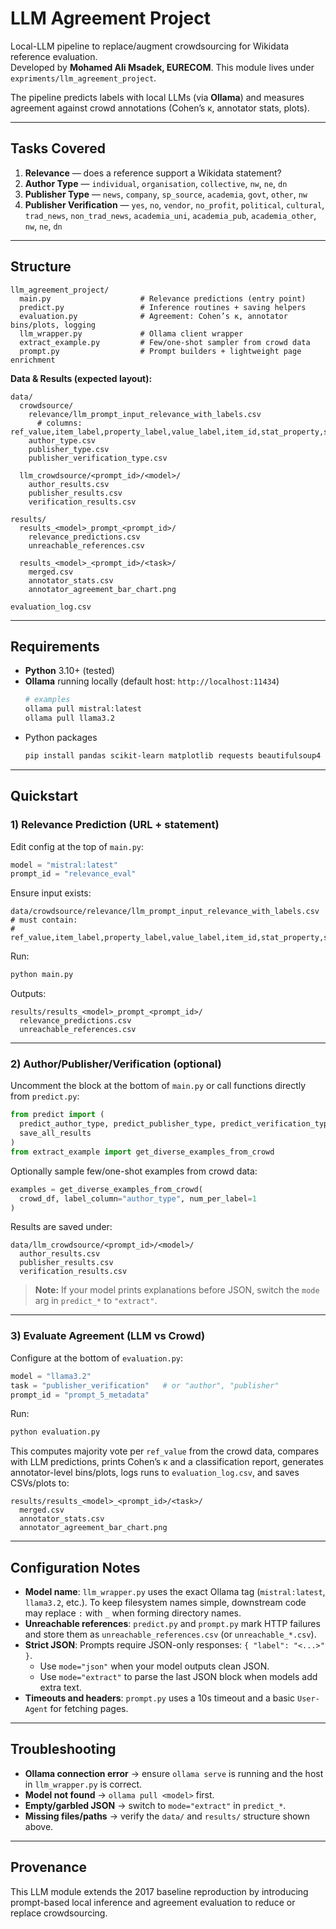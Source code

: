 # LLM Agreement Project

Local-LLM pipeline to replace/augment crowdsourcing for Wikidata reference evaluation.  
Developed by **Mohamed Ali Msadek, EURECOM**. This module lives under `expriments/llm_agreement_project`.

The pipeline predicts labels with local LLMs (via **Ollama**) and measures agreement against crowd annotations (Cohen’s κ, annotator stats, plots).

---

## Tasks Covered

1. **Relevance** — does a reference support a Wikidata statement?  
2. **Author Type** — `individual`, `organisation`, `collective`, `nw`, `ne`, `dn`  
3. **Publisher Type** — `news`, `company`, `sp_source`, `academia`, `govt`, `other`, `nw`  
4. **Publisher Verification** — `yes`, `no`, `vendor`, `no_profit`, `political`, `cultural`, `trad_news`, `non_trad_news`, `academia_uni`, `academia_pub`, `academia_other`, `nw`, `ne`, `dn`

---

## Structure

```
llm_agreement_project/
  main.py                    # Relevance predictions (entry point)
  predict.py                 # Inference routines + saving helpers
  evaluation.py              # Agreement: Cohen’s κ, annotator bins/plots, logging
  llm_wrapper.py             # Ollama client wrapper
  extract_example.py         # Few/one-shot sampler from crowd data
  prompt.py                  # Prompt builders + lightweight page enrichment
```

**Data & Results (expected layout):**
```
data/
  crowdsource/
    relevance/llm_prompt_input_relevance_with_labels.csv
      # columns: ref_value,item_label,property_label,value_label,item_id,stat_property,stat_value
    author_type.csv
    publisher_type.csv
    publisher_verification_type.csv

  llm_crowdsource/<prompt_id>/<model>/
    author_results.csv
    publisher_results.csv
    verification_results.csv

results/
  results_<model>_prompt_<prompt_id>/
    relevance_predictions.csv
    unreachable_references.csv

  results_<model>_<prompt_id>/<task>/
    merged.csv
    annotator_stats.csv
    annotator_agreement_bar_chart.png

evaluation_log.csv
```

---

## Requirements

- **Python** 3.10+ (tested)
- **Ollama** running locally (default host: `http://localhost:11434`)
  ```bash
  # examples
  ollama pull mistral:latest
  ollama pull llama3.2
  ```
- Python packages
  ```bash
  pip install pandas scikit-learn matplotlib requests beautifulsoup4 ollama
  ```

---

## Quickstart

### 1) Relevance Prediction (URL + statement)
Edit config at the top of `main.py`:
```python
model = "mistral:latest"
prompt_id = "relevance_eval"
```

Ensure input exists:
```
data/crowdsource/relevance/llm_prompt_input_relevance_with_labels.csv
# must contain:
# ref_value,item_label,property_label,value_label,item_id,stat_property,stat_value
```

Run:
```bash
python main.py
```

Outputs:
```
results/results_<model>_prompt_<prompt_id>/
  relevance_predictions.csv
  unreachable_references.csv
```

---

### 2) Author/Publisher/Verification (optional)
Uncomment the block at the bottom of `main.py` or call functions directly from `predict.py`:

```python
from predict import (
  predict_author_type, predict_publisher_type, predict_verification_type,
  save_all_results
)
from extract_example import get_diverse_examples_from_crowd
```

Optionally sample few/one-shot examples from crowd data:
```python
examples = get_diverse_examples_from_crowd(
  crowd_df, label_column="author_type", num_per_label=1
)
```

Results are saved under:
```
data/llm_crowdsource/<prompt_id>/<model>/
  author_results.csv
  publisher_results.csv
  verification_results.csv
```

> **Note:** If your model prints explanations before JSON, switch the `mode` arg in `predict_*` to `"extract"`.

---

### 3) Evaluate Agreement (LLM vs Crowd)
Configure at the bottom of `evaluation.py`:
```python
model = "llama3.2"
task = "publisher_verification"   # or "author", "publisher"
prompt_id = "prompt_5_metadata"
```

Run:
```bash
python evaluation.py
```

This computes majority vote per `ref_value` from the crowd data, compares with LLM predictions, prints Cohen’s κ and a classification report, generates annotator-level bins/plots, logs runs to `evaluation_log.csv`, and saves CSVs/plots to:
```
results/results_<model>_<prompt_id>/<task>/
  merged.csv
  annotator_stats.csv
  annotator_agreement_bar_chart.png
```

---

## Configuration Notes

- **Model name**: `llm_wrapper.py` uses the exact Ollama tag (`mistral:latest`, `llama3.2`, etc.). To keep filesystem names simple, downstream code may replace `:` with `_` when forming directory names.
- **Unreachable references**: `predict.py` and `prompt.py` mark HTTP failures and store them as `unreachable_references.csv` (or `unreachable_*.csv`).
- **Strict JSON**: Prompts require JSON-only responses: `{ "label": "<...>" }`.  
  - Use `mode="json"` when your model outputs clean JSON.  
  - Use `mode="extract"` to parse the last JSON block when models add extra text.
- **Timeouts and headers**: `prompt.py` uses a 10s timeout and a basic `User-Agent` for fetching pages.

---

## Troubleshooting

- **Ollama connection error** → ensure `ollama serve` is running and the host in `llm_wrapper.py` is correct.  
- **Model not found** → `ollama pull <model>` first.  
- **Empty/garbled JSON** → switch to `mode="extract"` in `predict_*`.  
- **Missing files/paths** → verify the `data/` and `results/` structure shown above.

---

## Provenance

This LLM module extends the 2017 baseline reproduction by introducing prompt-based local inference and agreement evaluation to reduce or replace crowdsourcing.
